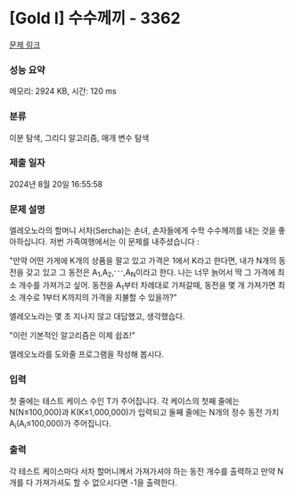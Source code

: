 # [Gold I] 수수께끼 - 3362 

[문제 링크](https://www.acmicpc.net/problem/3362) 

### 성능 요약

메모리: 2924 KB, 시간: 120 ms

### 분류

이분 탐색, 그리디 알고리즘, 매개 변수 탐색

### 제출 일자

2024년 8월 20일 16:55:58

### 문제 설명

<p>엘레오노라의 할머니 서차(Sercha)는 손녀, 손자들에게 수학 수수께끼를 내는 것을 좋아하십니다. 저번 가족여행에서는 이 문제를 내주셨습니다 :</p>

<p>"만약 어떤 가게에 K개의 상품을 팔고 있고 가격은 1에서 K라고 한다면, 내가 N개의 동전을 갖고 있고 그 동전은 A<sub>1</sub>,A<sub>2</sub>,<strong><sup>. . .</sup></strong>,A<sub>N</sub>이라고 한다. 나는 너무 늙어서 딱 그 가격에 최소 개수를 가져가고 싶어. 동전을 A<sub>1</sub>부터 차례대로 가져갈때, 동전을 몇 개 가져가면 최소 개수로 1부터 K까지의 가격을 지불할 수 있을까?"</p>

<p>엘레오노라는 몇 초 지나지 않고 대답했고, 생각했습다.</p>

<p>"이런 기본적인 알고리즘은 이제 쉽죠!"</p>

<p>엘레오노라를 도와줄 프로그램을 작성해 봅시다.</p>

### 입력 

 <p>첫 줄에는 테스트 케이스 수인 T가 주어집니다. 각 케이스의 첫째 줄에는 N(N≤100,000)과 K(K≤1,000,000)가 입력되고 둘째 줄에는 N개의 정수 동전 가치A<sub>i</sub>(A<sub>i</sub>≤100,000)가 주어집니다.</p>

### 출력 

 <p>각 테스트 케이스마다 서차 할머니께서 가져가셔야 하는 동전 개수를 출력하고 만약 N개를 다 가져가셔도 할 수 없으시다면 -1을 출력한다.</p>

